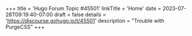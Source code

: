 +++
title = 'Hugo Forum Topic #45501'
linkTitle = 'Home'
date = 2023-07-28T09:19:40-07:00
draft = false
details = 'https://discourse.gohugo.io/t/45501'
description = "Trouble with PurgeCSS"
+++
